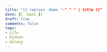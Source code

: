 ```yaml
---
title: "{{ replace .Name "-" " " | title }}"
date: {{ .Date }}
draft: true
comments: false
tags: 
- Life
- Python
- Golang
---
```


